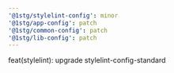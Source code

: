 ```yaml
---
'@1stg/stylelint-config': minor
'@1stg/app-config': patch
'@1stg/common-config': patch
'@1stg/lib-config': patch
---
```


feat(stylelint): upgrade stylelint-config-standard
